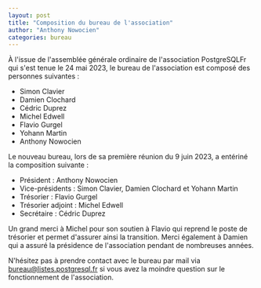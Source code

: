 ```yaml
---
layout: post
title: "Composition du bureau de l'association"
author: "Anthony Nowocien"
categories: bureau
---
```


À l'issue de l'assemblée générale ordinaire de l'association PostgreSQLFr qui s'est tenue le 24 mai 2023, le bureau de l'association est composé des personnes suivantes :

* Simon Clavier
* Damien Clochard
* Cédric Duprez
* Michel Edwell
* Flavio Gurgel
* Yohann Martin
* Anthony Nowocien

Le nouveau bureau, lors de sa première réunion du 9 juin 2023, a entériné la composition suivante :

* Président : Anthony Nowocien
* Vice-présidents : Simon Clavier, Damien Clochard et Yohann Martin
* Trésorier : Flavio Gurgel
* Trésorier adjoint : Michel Edwell
* Secrétaire : Cédric Duprez

Un grand merci à Michel pour son soutien à Flavio qui reprend le poste de trésorier et permet d'assurer ainsi la transition. Merci également à Damien qui a assuré la présidence de l'association pendant de nombreuses années.

N'hésitez pas à prendre contact avec le bureau par mail via bureau@listes.postgresql.fr si vous avez la moindre question sur le fonctionnement de l'association.
